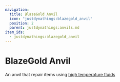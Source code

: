 ```yaml
---
navigation:
  title: BlazeGold Anvil
  icon: "justdynathings:blazegold_anvil"
  position: 2
  parent: justdynathings:anvils.md
item_ids:
  - justdynathings:blazegold_anvil
---
```


# BlazeGold Anvil

An anvil that repair items using [high temperature fluids](https://github.com/DevDyna/JustDynaThings/blob/main/src/generated/resources/data/justdynathings/data_maps/fluid/anvils/blazegold_repair.json)

<BlockImage id="justdynathings:blazegold_anvil" scale="4.0"/>

<RecipeFor id="justdynathings:blazegold_anvil" />
